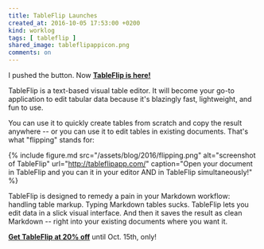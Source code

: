 ```yaml
---
title: TableFlip Launches
created_at: 2016-10-05 17:53:00 +0200
kind: worklog
tags: [ tableflip ]
shared_image: tableflipappicon.png
comments: on
---
```


I pushed the button. Now **[TableFlip is here!](http://tableflipapp.com/)**

TableFlip is a text-based visual table editor. It will become your go-to application to edit tabular data because it's blazingly fast, lightweight, and fun to use. 

You can use it to quickly create tables from scratch and copy the result anywhere -- or you can use it to edit tables in existing documents. That's what "flipping" stands for:

{% include figure.md src="/assets/blog/2016/flipping.png" alt="screenshot of TableFlip" url="http://tableflipapp.com/" caption="Open your document in TableFlip and you can it in your editor AND in TableFlip simultaneously!" %}

TableFlip is designed to remedy a pain in your Markdown workflow: handling table markup. Typing Markdown tables sucks. TableFlip lets you edit data in a slick visual interface. And then it saves the result as clean Markdown -- right into your existing documents where you want it.

**[Get TableFlip at 20% off](http://tableflipapp.com/)** until Oct. 15th, only!
